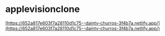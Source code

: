 # applevisionclone
[https://652a817e603f7a28110d1c75--dainty-churros-3f4b7a.netlify.app/](https://652a817e603f7a28110d1c75--dainty-churros-3f4b7a.netlify.app/)
